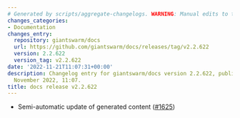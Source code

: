 ```yaml
---
# Generated by scripts/aggregate-changelogs. WARNING: Manual edits to this files will be overwritten.
changes_categories:
- Documentation
changes_entry:
  repository: giantswarm/docs
  url: https://github.com/giantswarm/docs/releases/tag/v2.2.622
  version: 2.2.622
  version_tag: v2.2.622
date: '2022-11-21T11:07:31+00:00'
description: Changelog entry for giantswarm/docs version 2.2.622, published on 21
  November 2022, 11:07.
title: docs release v2.2.622
---
```


- Semi-automatic update of generated content ([#1625](https://github.com/giantswarm/docs/pull/1625))
